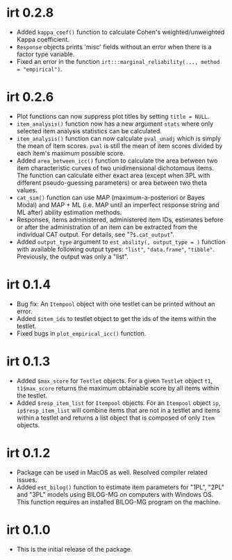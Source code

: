 

# irt 0.2.8
* Added `kappa_coef()` function to calculate Cohen's weighted/unweighted Kappa 
  coefficient.
* `Response` objects prints 'misc' fields without an error when there is a 
  factor type variable. 
* Fixed an error in the function `irt:::marginal_reliability(..., method = "empirical")`.



# irt 0.2.6

* Plot functions can now suppress plot titles by setting `title = NULL`. 
* `item_analysis()` function now has a new argument `stats` where only selected
  item analysis statistics can be calculated. 
* `item_analysis()` function can now calculate `pval_unadj` which is simply the 
  mean of item scores. `pval` is still the mean of item scores divided by each
  item's maximum possible score. 
* Added `area_between_icc()` function to calculate the area between two item 
  characteristic curves of two unidimensional dichotomous items. The function 
  can calculate either exact area (except when 3PL with different 
  pseudo-guessing parameters) or area between two theta values. 
* `cat_sim()` function can use MAP (maximum-a-posteriori or Bayes Modal) and 
  MAP + ML (i.e. MAP until an imperfect response string and ML after) ability
  estimation methods. 
* Responses, items administered, administered item IDs, estimates before or 
  after the administration of an item can be extracted from the individual 
  CAT output. For details, see "?`$.cat_output`". 
* Added `output_type` argument to `est_ability(, output_type = )` function with
  available following output types: `"list"`, `"data.frame"`, `"tibble"`. 
  Previously, the output was only a "list".

# irt 0.1.4

* Bug fix: An `Itempool` object with one testlet can be printed without an 
  error.
* Added `$item_ids` to testlet object to get the ids of the items within the
  testlet. 
* Fixed bugs in `plot_empirical_icc()` function. 


# irt 0.1.3

* Added `$max_score` for `Testlet` objects. For a given `Testlet` object `t1`, 
  `t1$max_score` returns the maximum obtainable score by all items within 
  the testlet. 
* Added `$resp_item_list` for `Itempool` objects. For an `Itempool` object 
  `ip`, `ip$resp_item_list` will combine items that are not in a testlet and 
  items within a testlet and returns a list object that is composed of only
  `Item` objects. 


# irt 0.1.2

* Package can be used in MacOS as well. Resolved compiler related issues. 
* Added `est_bilog()` function to estimate item parameters for "1PL", "2PL" and
"3PL" models using BILOG-MG on computers with Windows OS. This function 
requires an installed BILOG-MG program on the machine. 


# irt 0.1.0

* This is the initial release of the package. 

